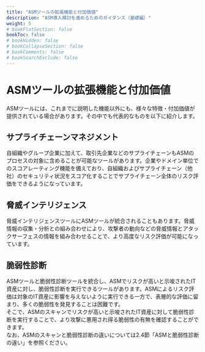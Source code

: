```yaml
---
title: "ASMツールの拡張機能と付加価値"
description: "ASM導入検討を進めるためのガイダンス（基礎編）"
weight: 5
# bookFlatSection: false
bookToc: false
# bookHidden: false
# bookCollapseSection: false
# bookComments: false
# bookSearchExclude: false
---
```

# ASMツールの拡張機能と付加価値

ASMツールには、これまでに説明した機能以外にも、様々な特徴・付加価値が提供されている場合があります。その中でも代表的なものを以下に紹介します。  

## サプライチェーンマネジメント

自組織やグループ企業に加えて、取引先企業などのサプライチェーンもASMのプロセスの対象に含めることが可能なツールがあります。企業やドメイン単位でのスコアレーティング機能を備えており、自組織およびサプライチェーン（他社）のセキュリティ状況をスコア化することでサプライチェーン全体のリスク評価をできるようになっています。  

## 脅威インテリジェンス

脅威インテリジェンスツールにASMツールが統合されることもあります。脅威情報の収集・分析との組み合わせにより、攻撃者の動向などの脅威情報とアタックサーフェスの情報を組み合わせることで、より高度なリスク評価が可能になっています。  

## 脆弱性診断

ASMツールと脆弱性診断ツールを統合し、ASMでリスクが高いと示唆されたIT資産に対し、脆弱性診断を実行できるツールがあります。ASMによるリスク評価は対象のIT資産に影響を与えないように実行できる一方で、表層的な評価に留まり、多くの脆弱性を発見することは困難です。  
そこで、ASMのスキャンでリスクが高いと示唆されたIT資産に対して脆弱性診断を実行することで、より攻撃に悪用され得る脆弱性の有無を確認することができます。  
なお、ASMのスキャンと脆弱性診断の違いについては2.4節「ASMと脆弱性診断の違い」を参照ください。  